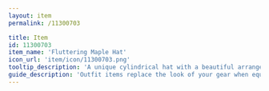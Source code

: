 ```yaml
---
layout: item
permalink: /11300703

title: Item
id: 11300703
item_name: 'Fluttering Maple Hat'
icon_url: 'item/icon/11300703.png'
tooltip_description: 'A unique cylindrical hat with a beautiful arrangement of autumn leaves.'
guide_description: 'Outfit items replace the look of your gear when equipped.'
---
```

